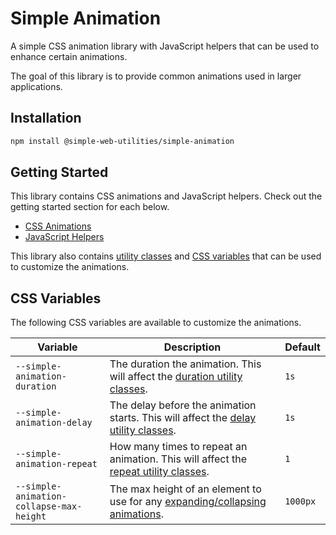 # Simple Animation

A simple CSS animation library with JavaScript helpers that can be used to enhance certain animations.

The goal of this library is to provide common animations used in larger applications.

## Installation

```bash
npm install @simple-web-utilities/simple-animation
```

## Getting Started

This library contains CSS animations and JavaScript helpers. Check out the getting started section for each below.

- [CSS Animations](css-animations#getting-started)
- [JavaScript Helpers](javascript-helpers#getting-started)

This library also contains [utility classes](utility-classes) and [CSS variables](#css-variables) that can be used to customize the animations.


## CSS Variables

The following CSS variables are available to customize the animations.

| Variable                                 | Description                                                                                                    | Default  |
|------------------------------------------|----------------------------------------------------------------------------------------------------------------|----------|
| `--simple-animation-duration`            | The duration the animation. This will affect the [duration utility classes](utility-classes#duration).         | `1s`     |
| `--simple-animation-delay`               | The delay before the animation starts. This will affect the [delay utility classes](utility-classes#delay).    | `1s`     |
| `--simple-animation-repeat`              | How many times to repeat an animation. This will affect the [repeat utility classes](utility-classes#repeat).  | `1`      |
| `--simple-animation-collapse-max-height` | The max height of an element to use for any [expanding/collapsing animations](css-animations/expand-collapse). | `1000px` |

